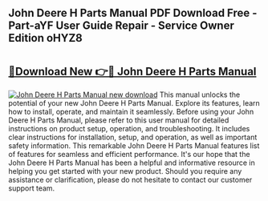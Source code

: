 ## John Deere H Parts Manual PDF Download Free - Part-aYF User Guide Repair - Service Owner Edition oHYZ8

# <h2><a href="http://bc85792.oget.top/?id=John+Deere+H+Parts+Manual">🔗Download New 👉🔴 John Deere H Parts Manual</a></h2>

[![John Deere H Parts Manual new download](https://i.imgur.com/5g1atiW.png)](http://bc85792.oget.top/?id=John+Deere+H+Parts+Manual)
This manual unlocks the potential of your new John Deere H Parts Manual. Explore its features, learn how to install, operate, and maintain it seamlessly. Before using your John Deere H Parts Manual, please refer to this user manual for detailed instructions on product setup, operation, and troubleshooting. It includes clear instructions for installation, setup, and operation, as well as important safety information. This remarkable John Deere H Parts Manual features list of features for seamless and efficient performance. It's our hope that the John Deere H Parts Manual has been a helpful and informative resource in helping you get started with your new product. Should you require any assistance or clarification, please do not hesitate to contact our customer support team.
